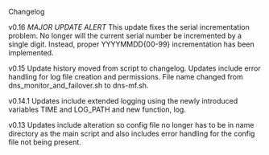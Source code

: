Changelog

v0.16
*MAJOR UPDATE ALERT*
This update fixes the serial incrementation problem. No longer will
the current serial number be incremented by a single digit. Instead,
proper YYYYMMDD{00-99} incrementation has been implemented. 

v0.15 
Update history moved from script to changelog.
Updates include error handling for log file creation and permissions.
File name changed from dns_monitor_and_failover.sh to dns-mf.sh.

v0.14.1
Updates include extended logging using the newly introduced variables 
TIME and LOG_PATH and new function, log. 

v0.13 
Updates include alteration so config file no longer has to be in 
name directory as the main script and also includes error handling for 
the config file not being present. 


